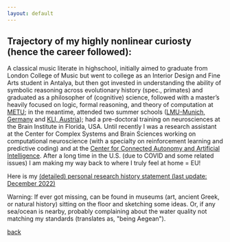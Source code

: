 ```yaml
---
layout: default
---
```




## Trajectory of my highly nonlinear curiosty (hence the career followed):

A classical music literate in highschool, initially aimed to graduate from London College of Music but went to college as an Interior Design and Fine Arts student in Antalya, but then got invested in understanding the ability of symbolic reasoning across evolutionary history (spec., primates) and graduated as a philosopher of (cognitive) science, followed with a master’s heavily focused on logic, formal reasoning, and theory of computation at [METU](https://www.metu.edu.tr/); in the meantime, attended two summer schools ([LMU-Munich, Germany](https://www.mcmp.philosophie.uni-muenchen.de/about/index.html) and [KLI, Austria](https://www.kli.ac.at/)); had a pre-doctoral training on neurosciences at the Brain Institute in Florida, USA. Until recently I was a research assistant at the Center for Complex Systems and Brain Sciences working on computational neuroscience (with a specialty on reinforcement learning and predictive coding) and at the [Center for Connected Autonomy and Artificial Intelligence](https://www.fau.edu/engineering/research/c2a2/). After a long time in the U.S. (due to COVID and some related issues) I am making my way back to where I truly feel at home =  EU!



<!-- <a href="(../index.md)" style="color: blue; text-decoration: underline;">CV (Fall 2022)</a> -->
Here is my <a href="https://drive.google.com/file/d/1c1ScXncgWqN9CaTl85eE1Q0OCmE-ei3N/view?usp=sharing"> (detailed) personal research history statement (last update: December 2022) </a>




Warning: If ever got missing, can be found in museums (art, ancient Greek, or natural history) sitting on the floor and sketching some ideas. Or, if any sea/ocean is nearby, probably complaining about the water quality not matching my standards (translates as, "being Aegean").

[back](../index.md)
